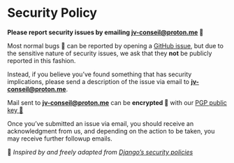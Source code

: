 # Security Policy

**Please report security issues by emailing [jv-conseil@proton.me] :email:**

Most normal bugs :bug: can be reported by opening a [GitHub issue](https://github.com/issues), but due to the sensitive nature of security issues, we ask that they **not** be publicly reported in this fashion.

Instead, if you believe you’ve found something that has security implications, please send a description of the issue via email to **[jv-conseil@proton.me]**.

Mail sent to **[jv-conseil@proton.me]** can be **encrypted :lock_with_ink_pen:** with our [PGP public key :key:]

Once you’ve submitted an issue via email, you should receive an acknowledgment from us, and depending on the action to be taken, you may receive further followup emails.

:thought_balloon: _Inspired by and freely adapted from [Django’s security policies](https://www.djangoproject.com/security)_

<!-- links -->

[jv-conseil@proton.me]: <mailto:jv-conseil@proton.me?subject=%5BSECURITY%20REPORT%5D%20Issue%20description...>
[PGP public key :key:]: <https://github.com/JV-conseil/.github/blob/main/publickey.jv-conseil%40proton.me-58e3b2ceb20369bdaec0d106a12fedf3481a6b1f.asc>
